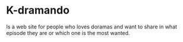 # K-dramando
Is a web site for people who loves doramas and want to share in what episode they are or which one is the most wanted.


